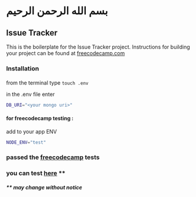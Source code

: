 # بسم الله الرحمن الرحيم

## Issue Tracker


This is the boilerplate for the Issue Tracker project. Instructions for building your project can be found at [freecodecamp.com](https://www.freecodecamp.org/learn/quality-assurance/quality-assurance-projects/issue-tracker)
### Installation
#### 
from the terminal type ```touch .env ```

in the .env file enter 
```bash
DB_URI="<your mongo uri>"
```
#### for freecodecamp testing :

add to your app ENV 
```bash
NODE_ENV="test"
```
### passed the [freecodecamp](https://www.freecodecamp.org/naderkamel) tests
### you can test [here](https://replit.com/@naderkamelapona/fcc-issuetracker?v=1) **
##### ** may change without notice